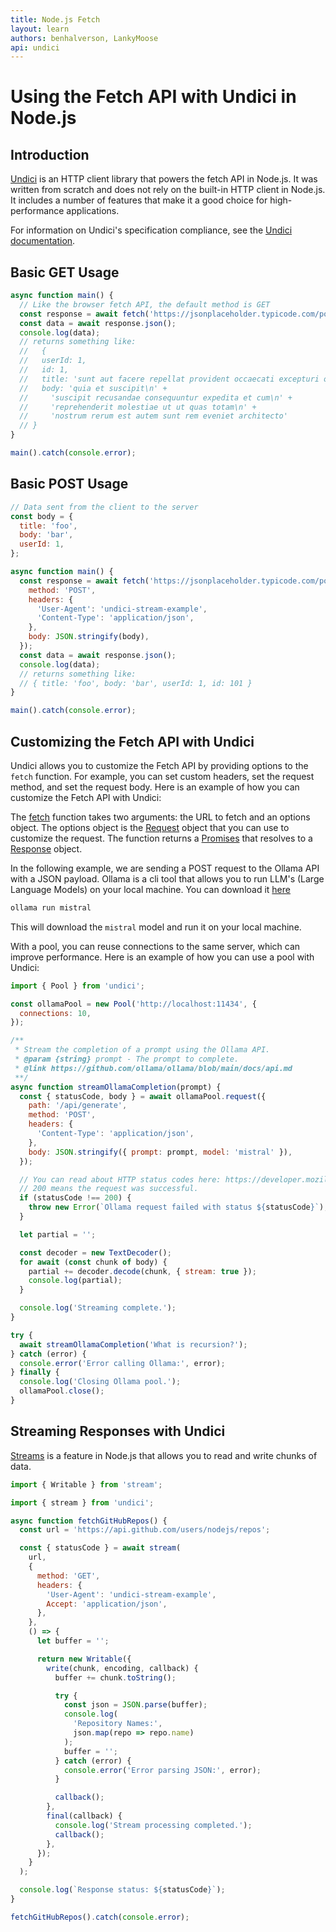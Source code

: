 ```yaml
---
title: Node.js Fetch
layout: learn
authors: benhalverson, LankyMoose
api: undici
---
```


# Using the Fetch API with Undici in Node.js

## Introduction

[Undici](https://undici.nodejs.org) is an HTTP client library that powers the fetch API in Node.js. It was written from scratch and does not rely on the built-in HTTP client in Node.js. It includes a number of features that make it a good choice for high-performance applications.

For information on Undici's specification compliance, see the [Undici documentation](https://undici.nodejs.org/#/?id=specification-compliance-1).

## Basic GET Usage

```js
async function main() {
  // Like the browser fetch API, the default method is GET
  const response = await fetch('https://jsonplaceholder.typicode.com/posts');
  const data = await response.json();
  console.log(data);
  // returns something like:
  //   {
  //   userId: 1,
  //   id: 1,
  //   title: 'sunt aut facere repellat provident occaecati excepturi optio reprehenderit',
  //   body: 'quia et suscipit\n' +
  //     'suscipit recusandae consequuntur expedita et cum\n' +
  //     'reprehenderit molestiae ut ut quas totam\n' +
  //     'nostrum rerum est autem sunt rem eveniet architecto'
  // }
}

main().catch(console.error);
```

## Basic POST Usage

```js
// Data sent from the client to the server
const body = {
  title: 'foo',
  body: 'bar',
  userId: 1,
};

async function main() {
  const response = await fetch('https://jsonplaceholder.typicode.com/posts', {
    method: 'POST',
    headers: {
      'User-Agent': 'undici-stream-example',
      'Content-Type': 'application/json',
    },
    body: JSON.stringify(body),
  });
  const data = await response.json();
  console.log(data);
  // returns something like:
  // { title: 'foo', body: 'bar', userId: 1, id: 101 }
}

main().catch(console.error);
```

## Customizing the Fetch API with Undici

Undici allows you to customize the Fetch API by providing options to the `fetch` function. For example, you can set custom headers, set the request method, and set the request body. Here is an example of how you can customize the Fetch API with Undici:

The [fetch](https://developer.mozilla.org/en-US/docs/Web/API/Fetch_API) function takes two arguments: the URL to fetch and an options object. The options object is the [Request](https://undici.nodejs.org/#/docs/api/Dispatcher?id=parameter-requestoptions) object that you can use to customize the request. The function returns a [Promises](https://developer.mozilla.org/en-US/docs/Web/JavaScript/Guide/Using_promises) that resolves to a [Response](https://undici.nodejs.org/#/docs/api/Dispatcher?id=parameter-responsedata) object.

In the following example, we are sending a POST request to the Ollama API with a JSON payload. Ollama is a cli tool that allows you to run LLM's (Large Language Models) on your local machine. You can download it [here](https://ollama.com/download)

```bash
ollama run mistral
```

This will download the `mistral` model and run it on your local machine.

With a pool, you can reuse connections to the same server, which can improve performance. Here is an example of how you can use a pool with Undici:

```js
import { Pool } from 'undici';

const ollamaPool = new Pool('http://localhost:11434', {
  connections: 10,
});

/**
 * Stream the completion of a prompt using the Ollama API.
 * @param {string} prompt - The prompt to complete.
 * @link https://github.com/ollama/ollama/blob/main/docs/api.md
 **/
async function streamOllamaCompletion(prompt) {
  const { statusCode, body } = await ollamaPool.request({
    path: '/api/generate',
    method: 'POST',
    headers: {
      'Content-Type': 'application/json',
    },
    body: JSON.stringify({ prompt: prompt, model: 'mistral' }),
  });

  // You can read about HTTP status codes here: https://developer.mozilla.org/en-US/docs/Web/HTTP/Status
  // 200 means the request was successful.
  if (statusCode !== 200) {
    throw new Error(`Ollama request failed with status ${statusCode}`);
  }

  let partial = '';

  const decoder = new TextDecoder();
  for await (const chunk of body) {
    partial += decoder.decode(chunk, { stream: true });
    console.log(partial);
  }

  console.log('Streaming complete.');
}

try {
  await streamOllamaCompletion('What is recursion?');
} catch (error) {
  console.error('Error calling Ollama:', error);
} finally {
  console.log('Closing Ollama pool.');
  ollamaPool.close();
}
```

## Streaming Responses with Undici

[Streams](https://nodejs.org/docs/v22.14.0/api/stream.html#stream) is a feature in Node.js that allows you to read and write chunks of data.

```js
import { Writable } from 'stream';

import { stream } from 'undici';

async function fetchGitHubRepos() {
  const url = 'https://api.github.com/users/nodejs/repos';

  const { statusCode } = await stream(
    url,
    {
      method: 'GET',
      headers: {
        'User-Agent': 'undici-stream-example',
        Accept: 'application/json',
      },
    },
    () => {
      let buffer = '';

      return new Writable({
        write(chunk, encoding, callback) {
          buffer += chunk.toString();

          try {
            const json = JSON.parse(buffer);
            console.log(
              'Repository Names:',
              json.map(repo => repo.name)
            );
            buffer = '';
          } catch (error) {
            console.error('Error parsing JSON:', error);
          }

          callback();
        },
        final(callback) {
          console.log('Stream processing completed.');
          callback();
        },
      });
    }
  );

  console.log(`Response status: ${statusCode}`);
}

fetchGitHubRepos().catch(console.error);
```
